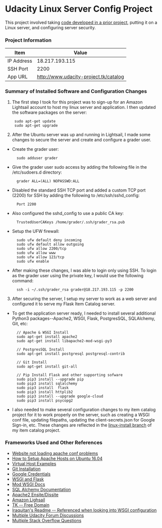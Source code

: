 # Udacity Linux Server Config Project

This project involved taking [code developed in a prior project](https://github.com/blaze515/udacity_item_catalog_project/tree/linux-install), putting it on a Linux server, and configuring server security.

### Project Information
| Item | Value |
|---|---|
| IP Address | 18.217.193.115 |
| SSH Port | 2200 |
| App URL | http://www.udacity-project.tk/catalog |

### Summary of Installed Software and Configuration Changes

1) The first step I took for this project was to sign-up for an Amazon Lightsail account to host my linux server and application. I then updated the software packages on the server:
        
        sudo apt-get update
        sudo apt-get upgrade
        
2) After the Ubuntu server was up and running in Lightsail, I made some changes to secure the server and create and configure a grader user.
- Create the grader user:

        sudo adduser grader

- Give the grader user sudo access by adding the following file in the /etc/sudoers.d directory:

        grader ALL=(ALL) NOPASSWD:ALL

- Disabled the standard SSH TCP port and added a custom TCP port (2200) for SSH by adding the following to /etc/ssh/sshd_config:

        Port 2200

- Also configured the sshd_config to use a public CA key:

        TrustedUserCAKeys /home/grader/.ssh/grader_rsa.pub
        
- Setup the UFW firewall:

        sudo ufw default deny incoming
        sudo ufw default allow outgoing
        sudo ufw allow 2200/tcp
        sudo ufw allow www
        sudo ufw allow 123/tcp
        sudo ufw enable

- After making these changes, I was able to login only using SSH. To login as the grader user using the private key, I would use the following command:

        ssh -i ~/.ssh/grader_rsa grader@18.217.193.115 -p 2200

3) After securing the server, I setup my server to work as a web server and configured it to serve my Flask Item Catalog server.

- To get the application server ready, I needed to install several additional Python3 packages--Apache2, WSGI, Flask, PostgresSQL, SQLAlchemy, Git, etc:
        
        // Apache & WSGI Install
        sudo apt-get install apache2
        sudo apt-get install libapache2-mod-wsgi-py3
        
        // PostgresSQL Install
        sudo apt-get install postgresql postgresql-contrib
        
        // Git Install
        sudo apt-get install git-all

        // Pip Install Flask and other supporting sofware
        sudo pip3 install --upgrade pip
        sudo pip3 install sqlalchemy
        sudo pip3 install  flask
        sudo pip3 install httplib2
        sudo pip3 install --upgrade google-cloud
        sudo pip3 install psycopg2

- I also needed to make several configuration changes to my item catalog 
project for it to work properly on the server, such as creating a WSGI conf 
file, updating filepaths, updating the client-secrets.json for Google 
Sign-in, etc. These changes are reflected in the [linux-install branch](https://github.com/blaze515/udacity_item_catalog_project/tree/linux-install) of my item catalog project.
 
 ### Frameworks Used and Other References
 
 - [Website not loading apache conf problems](https://www.digitalocean.com/community/questions/website-not-loading-apache-conf-problems)
 - [How to Setup Apache Hosts on Ubuntu 16.04](https://lowendbox.com/blog/how-to-setup-apache-virtual-hosts-on-ubuntu-16-04/)
 - [Virtual Host Examples](https://httpd.apache.org/docs/current/vhosts/examples.html)
 - [Git Installation](https://git-scm.com/book/en/v2/Getting-Started-Installing-Git)
 - [Google Credentials](https://cloud.google.com/docs/authentication/)
 - [WSGI and Flask](http://peatiscoding.me/geek-stuff/mod_wsgi-apache-virtualenv/)
 - [Mod WSGI Docs](http://modwsgi.readthedocs.io/en/develop/configuration-directives/WSGIScriptAlias.html)
 - [SQL Alchemy Documentation](http://docs.sqlalchemy.org)
 - [Apache2 Ensite/Dissite](https://manpages.debian.org/stretch/apache2/a2ensite.8.en.html)
 - [Amazon Lighsail](https://lightsail.aws.amazon.com)
 - [TK -- Free Domain](http://www.dot.tk/en/index.html?lang=en)
 - [Iraquitan's Readme -- Referenced when looking into WSGI configuration](https://github.com/iraquitan/udacity-fsnd-p5-linux-server-config)
 - [Multiple Udacity Forum Discussions](https://discussions.udacity.com)
 - [Multiple Stack Overflow Questions](https://stackoverflow.com)



